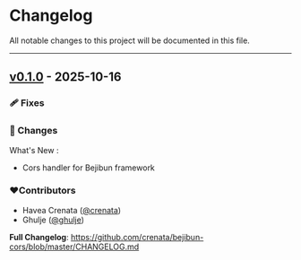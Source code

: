# Changelog
All notable changes to this project will be documented in this file.

---

## [v0.1.0](https://github.com/crenata/bejibun-cors/compare/v0.1.0...v0.1.0) - 2025-10-16

### 🩹 Fixes

### 📖 Changes
What's New :
- Cors handler for Bejibun framework

### ❤️Contributors
- Havea Crenata ([@crenata](https://github.com/crenata))
- Ghulje ([@ghulje](https://github.com/ghulje))

**Full Changelog**: https://github.com/crenata/bejibun-cors/blob/master/CHANGELOG.md